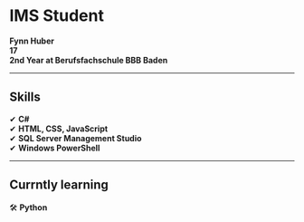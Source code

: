 # IMS Student  
**Fynn Huber**               
**17**                
**2nd Year at Berufsfachschule BBB Baden**  

---  

## Skills  
✔ **C#**  
✔ **HTML, CSS, JavaScript**  
✔ **SQL Server Management Studio**  
✔ **Windows PowerShell**  

---  

## Currntly learning
🛠 **Python**  

